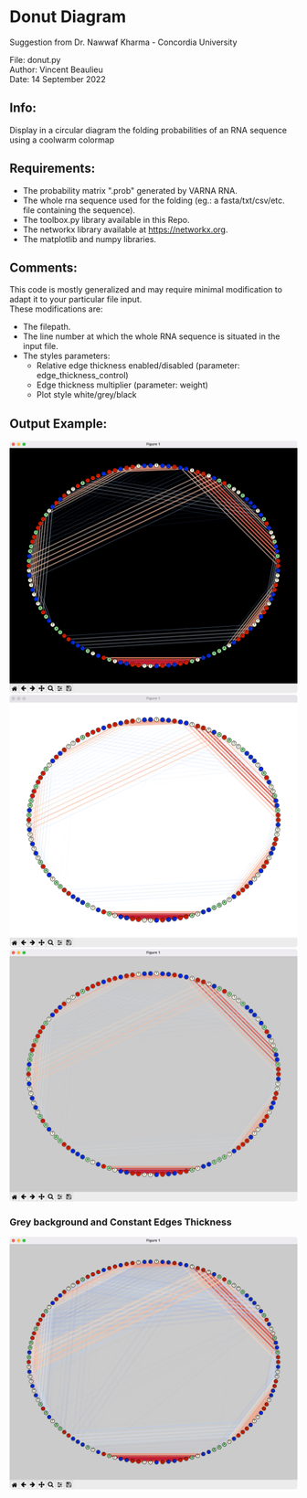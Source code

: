 # Donut Diagram  
Suggestion from Dr. Nawwaf Kharma - Concordia University  
  
File: donut.py  
Author: Vincent Beaulieu  
Date: 14 September 2022  
  
## Info:  
Display in a circular diagram the folding probabilities of an RNA sequence using a coolwarm colormap  
  
## Requirements:  
- The probability matrix ".prob" generated by VARNA RNA.  
- The whole rna sequence used for the folding (eg.: a fasta/txt/csv/etc. file containing the sequence).  
- The toolbox.py library available in this Repo.  
- The networkx library available at https://networkx.org.
- The matplotlib and numpy libraries.  
  
## Comments:  
This code is mostly generalized and may require minimal modification to adapt it to your particular file input.  
These modifications are:  
- The filepath.  
- The line number at which the whole RNA sequence is situated in the input file.  
- The styles parameters:  
    - Relative edge thickness enabled/disabled (parameter: edge_thickness_control)  
    - Edge thickness multiplier (parameter: weight)  
    - Plot style white/grey/black  
    
## Output Example:    
![](media/black_style.png)
![](media/white_style.png)
![](media/grey_style.png)

### Grey background and Constant Edges Thickness
![](media/grey_constant_thickness.png)
  
